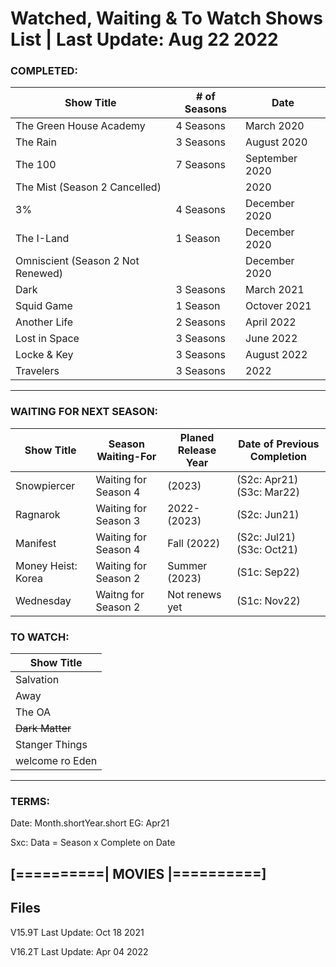 # Watched, Waiting & To Watch Shows List | Last Update: Aug 22 2022

### COMPLETED:
Show Title		| # of Seasons		| Date
----------------------- | --------------------- | ---------
The Green House Academy | 4 Seasons 		        | March 2020
The Rain 		            | 3 Seasons		          | August 2020
The 100 		            | 7 Seasons 		        | September 2020
The Mist (Season 2 Cancelled) | 		            | 2020
3% 			                | 4 Seasons 		        | December 2020
The I-Land		          | 1 Season		          | December 2020
Omniscient (Season 2 Not Renewed) |		          | December 2020
Dark			              | 3 Seasons		          | March 2021
Squid Game		          | 1 Season		          | Octover 2021
Another Life		        | 2 Seasons		          | April 2022
Lost in Space		        | 3 Seasons		          | June 2022
Locke & Key             | 3 Seasons             | August 2022
Travelers               | 3 Seasons             | 2022
---------------------------------------------------------------------
### WAITING FOR NEXT SEASON:
Show Title		| Season Waiting-For	| Planed Release Year	| Date of Previous Completion
----------------------- | --------------------- | --------------------- | ---------------------------
Snowpiercer 		    | Waiting for Season 4 	| (2023) 		            | (S2c: Apr21) (S3c: Mar22)
Ragnarok 		        | Waiting for Season 3 	| 2022-(2023)			    | (S2c: Jun21)
Manifest 		        | Waiting for Season 4 	| Fall (2022)			    | (S2c: Jul21) (S3c: Oct21)
Money Heist: Korea  | Waiting for Season 2        | Summer (2023)            | (S1c: Sep22)
Wednesday              | Waitng for Season 2      | Not renews yet           | (S1c: Nov22)


### TO WATCH:
Show Title              |
----------------------- |
Salvation		        |
Away			        |
The OA		      	|
~~Dark Matter~~		|
Stanger Things		|
welcome ro Eden    |

---------------------------------------------------------------------

### TERMS:

Date: Month.shortYear.short EG: Apr21

Sxc: Data = Season x Complete on Date

[==========| MOVIES |==========]
--------------------------------



## Files

V15.9T Last Update: Oct 18 2021

V16.2T Last Update: Apr 04 2022
